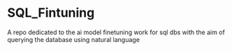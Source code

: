 # SQL_Fintuning
A repo dedicated to the ai model finetuning work for sql dbs with the aim of querying the database using natural language
